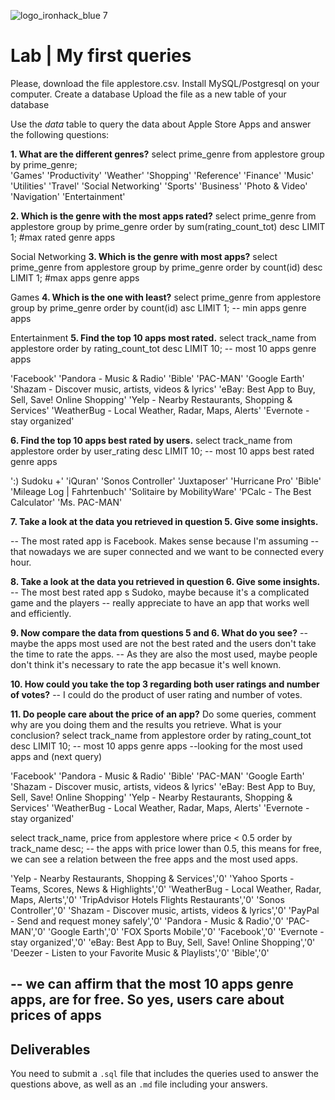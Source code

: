 ![logo_ironhack_blue 7](https://user-images.githubusercontent.com/23629340/40541063-a07a0a8a-601a-11e8-91b5-2f13e4e6b441.png)
# Lab | My first queries

Please, download the file applestore.csv.
Install MySQL/Postgresql on your computer.
Create a database
Upload the file as a new table of your database

Use the *data* table to query the data about Apple Store Apps and answer the following questions: 

**1. What are the different genres?**
select prime_genre from applestore
group by prime_genre;  
'Games'
'Productivity'
'Weather'
'Shopping'
'Reference'
'Finance'
'Music'
'Utilities'
'Travel'
'Social Networking'
'Sports'
'Business'
'Photo & Video'
'Navigation'
'Entertainment'

**2. Which is the genre with the most apps rated?**
select prime_genre from applestore
group by prime_genre
order by sum(rating_count_tot) desc
LIMIT 1; #max rated genre apps

Social Networking
**3. Which is the genre with most apps?**
select prime_genre from applestore
group by prime_genre
order by count(id) desc
LIMIT 1; #max apps genre apps

Games
**4. Which is the one with least?**
select prime_genre from applestore
group by prime_genre
order by count(id) asc
LIMIT 1; -- min apps genre apps

Entertainment
**5. Find the top 10 apps most rated.**
select track_name from applestore
order by rating_count_tot desc
LIMIT 10; -- most 10 apps genre apps

'Facebook'
'Pandora - Music & Radio'
'Bible'
'PAC-MAN'
'Google Earth'
'Shazam - Discover music, artists, videos & lyrics'
'eBay: Best App to Buy, Sell, Save! Online Shopping'
'Yelp - Nearby Restaurants, Shopping & Services'
'WeatherBug - Local Weather, Radar, Maps, Alerts'
'Evernote - stay organized'

**6. Find the top 10 apps best rated by users.**
select track_name from applestore
order by user_rating desc
LIMIT 10; -- most 10 apps best rated genre apps

':) Sudoku +'
'iQuran'
'Sonos Controller'
'Juxtaposer'
'Hurricane Pro'
'Bible'
'Mileage Log | Fahrtenbuch'
'Solitaire by MobilityWare'
'PCalc - The Best Calculator'
'Ms. PAC-MAN'

**7. Take a look at the data you retrieved in question 5. Give some insights.**

-- The most rated app is Facebook. Makes sense because I'm assuming 
-- that nowadays we are super connected and we want to be connected every hour.

**8. Take a look at the data you retrieved in question 6. Give some insights.**
-- The most best rated app s Sudoko, maybe because it's a complicated game and the players
-- really appreciate to have an app that works well and efficiently.

**9. Now compare the data from questions 5 and 6. What do you see?**
-- maybe the apps most used are not the best rated and the users don't take the time to rate the apps. 
-- As they are also the most used, maybe people don't think it's necessary to rate the app becasue it's well known.

**10. How could you take the top 3 regarding both user ratings and number of votes?**
-- I could do the product of user rating and number of votes.

**11. Do people care about the price of an app?** Do some queries, comment why are you doing them and the results you retrieve. What is your conclusion?
select track_name from applestore
order by rating_count_tot desc
LIMIT 10; -- most 10 apps genre apps --looking for the most used apps and (next query)

'Facebook'
'Pandora - Music & Radio'
'Bible'
'PAC-MAN'
'Google Earth'
'Shazam - Discover music, artists, videos & lyrics'
'eBay: Best App to Buy, Sell, Save! Online Shopping'
'Yelp - Nearby Restaurants, Shopping & Services'
'WeatherBug - Local Weather, Radar, Maps, Alerts'
'Evernote - stay organized'

select track_name, price from applestore
where price < 0.5
order by track_name desc; -- the apps with price lower than 0.5, this means for free, we can see a relation between the free apps and the most used apps.

'Yelp - Nearby Restaurants, Shopping & Services','0'
'Yahoo Sports - Teams, Scores, News & Highlights','0'
'WeatherBug - Local Weather, Radar, Maps, Alerts','0'
'TripAdvisor Hotels Flights Restaurants','0'
'Sonos Controller','0'
'Shazam - Discover music, artists, videos & lyrics','0'
'PayPal - Send and request money safely','0'
'Pandora - Music & Radio','0'
'PAC-MAN','0'
'Google Earth','0'
'FOX Sports Mobile','0'
'Facebook','0'
'Evernote - stay organized','0'
'eBay: Best App to Buy, Sell, Save! Online Shopping','0'
'Deezer - Listen to your Favorite Music & Playlists','0'
'Bible','0'


-- we can affirm that the most 10 apps genre apps, are for free. So yes, users care about prices of apps
--

## Deliverables 
You need to submit a `.sql` file that includes the queries used to answer the questions above, as well as an `.md` file including your answers. 
